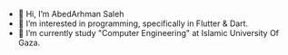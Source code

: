 - 👋 Hi, I’m AbedArhman Saleh
- 👀 I’m interested in programming, specifically in Flutter & Dart.
- 🌱 I’m currently study "Computer Engineering" at Islamic University Of Gaza.
